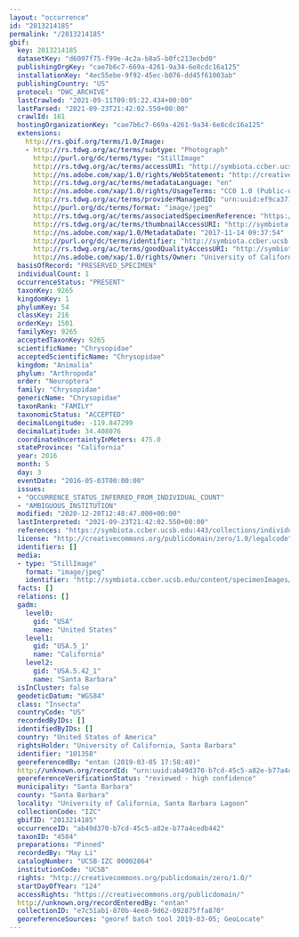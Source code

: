 ```yaml
---
layout: "occurrence"
id: "2013214185"
permalink: "/2013214185"
gbif:
  key: 2013214185
  datasetKey: "d6097f75-f99e-4c2a-b8a5-b0fc213ecbd0"
  publishingOrgKey: "cae7b6c7-669a-4261-9a34-6e8cdc16a125"
  installationKey: "4ec55ebe-9f92-45ec-b076-dd45f61003ab"
  publishingCountry: "US"
  protocol: "DWC_ARCHIVE"
  lastCrawled: "2021-09-11T09:05:22.434+00:00"
  lastParsed: "2021-09-23T21:42:02.550+00:00"
  crawlId: 161
  hostingOrganizationKey: "cae7b6c7-669a-4261-9a34-6e8cdc16a125"
  extensions:
    http://rs.gbif.org/terms/1.0/Image:
    - http://rs.tdwg.org/ac/terms/subtype: "Photograph"
      http://purl.org/dc/terms/type: "StillImage"
      http://rs.tdwg.org/ac/terms/accessURI: "http://symbiota.ccber.ucsb.edu/content/specimenImages/UCSB_IZC/UCSB-IZC00002/UCSB-IZC_00002864.jpg"
      http://ns.adobe.com/xap/1.0/rights/WebStatement: "http://creativecommons.org/publicdomain/zero/1.0/"
      http://rs.tdwg.org/ac/terms/metadataLanguage: "en"
      http://ns.adobe.com/xap/1.0/rights/UsageTerms: "CC0 1.0 (Public-domain)"
      http://rs.tdwg.org/ac/terms/providerManagedID: "urn:uuid:ef9ca371-335e-448b-8692-ee6c95c06540"
      http://purl.org/dc/terms/format: "image/jpeg"
      http://rs.tdwg.org/ac/terms/associatedSpecimenReference: "https://symbiota.ccber.ucsb.edu:443/collections/individual/index.php?occid=101358"
      http://rs.tdwg.org/ac/terms/thumbnailAccessURI: "http://symbiota.ccber.ucsb.edu/content/specimenImages/UCSB_IZC/UCSB-IZC00002/UCSB-IZC_00002864_tn.jpg"
      http://ns.adobe.com/xap/1.0/MetadataDate: "2017-11-14 09:37:54"
      http://purl.org/dc/terms/identifier: "http://symbiota.ccber.ucsb.edu/content/specimenImages/UCSB_IZC/UCSB-IZC00002/UCSB-IZC_00002864.jpg"
      http://rs.tdwg.org/ac/terms/goodQualityAccessURI: "http://symbiota.ccber.ucsb.edu/content/specimenImages/UCSB_IZC/UCSB-IZC00002/UCSB-IZC_00002864.jpg"
      http://ns.adobe.com/xap/1.0/rights/Owner: "University of California, Santa Barbara"
  basisOfRecord: "PRESERVED_SPECIMEN"
  individualCount: 1
  occurrenceStatus: "PRESENT"
  taxonKey: 9265
  kingdomKey: 1
  phylumKey: 54
  classKey: 216
  orderKey: 1501
  familyKey: 9265
  acceptedTaxonKey: 9265
  scientificName: "Chrysopidae"
  acceptedScientificName: "Chrysopidae"
  kingdom: "Animalia"
  phylum: "Arthropoda"
  order: "Neuroptera"
  family: "Chrysopidae"
  genericName: "Chrysopidae"
  taxonRank: "FAMILY"
  taxonomicStatus: "ACCEPTED"
  decimalLongitude: -119.847299
  decimalLatitude: 34.408076
  coordinateUncertaintyInMeters: 475.0
  stateProvince: "California"
  year: 2016
  month: 5
  day: 3
  eventDate: "2016-05-03T00:00:00"
  issues:
  - "OCCURRENCE_STATUS_INFERRED_FROM_INDIVIDUAL_COUNT"
  - "AMBIGUOUS_INSTITUTION"
  modified: "2020-12-28T12:48:47.000+00:00"
  lastInterpreted: "2021-09-23T21:42:02.550+00:00"
  references: "https://symbiota.ccber.ucsb.edu:443/collections/individual/index.php?occid=101358"
  license: "http://creativecommons.org/publicdomain/zero/1.0/legalcode"
  identifiers: []
  media:
  - type: "StillImage"
    format: "image/jpeg"
    identifier: "http://symbiota.ccber.ucsb.edu/content/specimenImages/UCSB_IZC/UCSB-IZC00002/UCSB-IZC_00002864.jpg"
  facts: []
  relations: []
  gadm:
    level0:
      gid: "USA"
      name: "United States"
    level1:
      gid: "USA.5_1"
      name: "California"
    level2:
      gid: "USA.5.42_1"
      name: "Santa Barbara"
  isInCluster: false
  geodeticDatum: "WGS84"
  class: "Insecta"
  countryCode: "US"
  recordedByIDs: []
  identifiedByIDs: []
  country: "United States of America"
  rightsHolder: "University of California, Santa Barbara"
  identifier: "101358"
  georeferencedBy: "entan (2019-03-05 17:58:40)"
  http://unknown.org/recordId: "urn:uuid:ab49d370-b7cd-45c5-a82e-b77a4cedb442"
  georeferenceVerificationStatus: "reviewed - high confidence"
  municipality: "Santa Barbara"
  county: "Santa Barbara"
  locality: "University of California, Santa Barbara Lagoon"
  collectionCode: "IZC"
  gbifID: "2013214185"
  occurrenceID: "ab49d370-b7cd-45c5-a82e-b77a4cedb442"
  taxonID: "4584"
  preparations: "Pinned"
  recordedBy: "May Li"
  catalogNumber: "UCSB-IZC 00002864"
  institutionCode: "UCSB"
  rights: "http://creativecommons.org/publicdomain/zero/1.0/"
  startDayOfYear: "124"
  accessRights: "https://creativecommons.org/publicdomain/"
  http://unknown.org/recordEnteredBy: "entan"
  collectionID: "e7c51ab1-870b-4ee8-9d62-092875ffa870"
  georeferenceSources: "georef batch tool 2019-03-05; GeoLocate"
---
```

